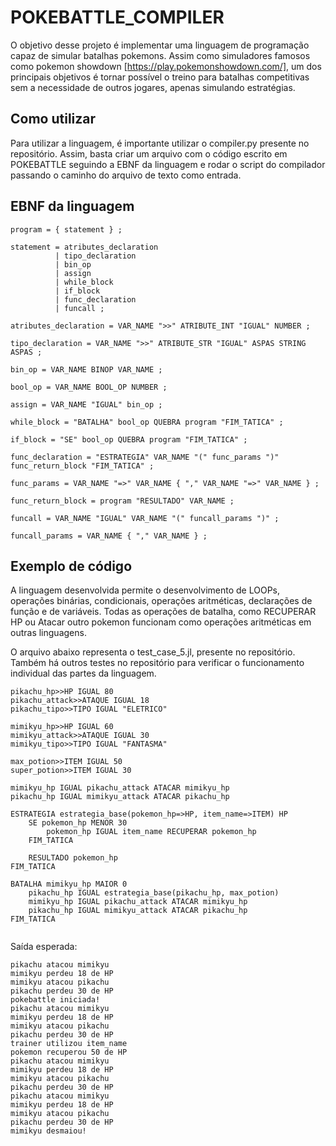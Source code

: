 # POKEBATTLE_COMPILER

O objetivo desse projeto é implementar uma linguagem de programação capaz de simular batalhas pokemons. Assim como simuladores famosos como pokemon showdown [https://play.pokemonshowdown.com/], um dos principais objetivos é tornar possível o treino para batalhas competitivas sem a necessidade de outros jogares, apenas simulando estratégias.

## Como utilizar

Para utilizar a linguagem, é importante utilizar o compiler.py presente no repositório. Assim, basta criar um arquivo com o código escrito em POKEBATTLE seguindo a EBNF da linguagem e rodar o script do compilador passando o caminho do arquivo de texto como entrada.

## EBNF da linguagem


```
program = { statement } ;

statement = atributes_declaration
          | tipo_declaration
          | bin_op
          | assign
          | while_block
          | if_block
          | func_declaration
          | funcall ;

atributes_declaration = VAR_NAME ">>" ATRIBUTE_INT "IGUAL" NUMBER ;

tipo_declaration = VAR_NAME ">>" ATRIBUTE_STR "IGUAL" ASPAS STRING ASPAS ;

bin_op = VAR_NAME BINOP VAR_NAME ;

bool_op = VAR_NAME BOOL_OP NUMBER ;

assign = VAR_NAME "IGUAL" bin_op ;

while_block = "BATALHA" bool_op QUEBRA program "FIM_TATICA" ;

if_block = "SE" bool_op QUEBRA program "FIM_TATICA" ;

func_declaration = "ESTRATEGIA" VAR_NAME "(" func_params ")" func_return_block "FIM_TATICA" ;

func_params = VAR_NAME "=>" VAR_NAME { "," VAR_NAME "=>" VAR_NAME } ;

func_return_block = program "RESULTADO" VAR_NAME ;

funcall = VAR_NAME "IGUAL" VAR_NAME "(" funcall_params ")" ;

funcall_params = VAR_NAME { "," VAR_NAME } ;

```

## Exemplo de código
A linguagem desenvolvida permite o desenvolvimento de LOOPs, operações binárias, condicionais, operações aritméticas, declarações de função e de variáveis. Todas as operações de batalha, como RECUPERAR HP ou Atacar outro pokemon funcionam como operações aritméticas em outras linguagens.

O arquivo abaixo representa o test_case_5.jl, presente no repositório. Também há outros testes no repositório para verificar o funcionamento individual das partes da linguagem.

```
pikachu_hp>>HP IGUAL 80
pikachu_attack>>ATAQUE IGUAL 18
pikachu_tipo>>TIPO IGUAL "ELETRICO"

mimikyu_hp>>HP IGUAL 60
mimikyu_attack>>ATAQUE IGUAL 30
mimikyu_tipo>>TIPO IGUAL "FANTASMA"

max_potion>>ITEM IGUAL 50
super_potion>>ITEM IGUAL 30

mimikyu_hp IGUAL pikachu_attack ATACAR mimikyu_hp
pikachu_hp IGUAL mimikyu_attack ATACAR pikachu_hp

ESTRATEGIA estrategia_base(pokemon_hp=>HP, item_name=>ITEM) HP
    SE pokemon_hp MENOR 30
        pokemon_hp IGUAL item_name RECUPERAR pokemon_hp 
    FIM_TATICA

    RESULTADO pokemon_hp
FIM_TATICA

BATALHA mimikyu_hp MAIOR 0
    pikachu_hp IGUAL estrategia_base(pikachu_hp, max_potion)
    mimikyu_hp IGUAL pikachu_attack ATACAR mimikyu_hp
    pikachu_hp IGUAL mimikyu_attack ATACAR pikachu_hp
FIM_TATICA
  
```

Saída esperada:

```
pikachu atacou mimikyu
mimikyu perdeu 18 de HP
mimikyu atacou pikachu
pikachu perdeu 30 de HP
pokebattle iniciada!
pikachu atacou mimikyu
mimikyu perdeu 18 de HP
mimikyu atacou pikachu
pikachu perdeu 30 de HP
trainer utilizou item_name
pokemon recuperou 50 de HP
pikachu atacou mimikyu
mimikyu perdeu 18 de HP
mimikyu atacou pikachu
pikachu perdeu 30 de HP
pikachu atacou mimikyu
mimikyu perdeu 18 de HP
mimikyu atacou pikachu
pikachu perdeu 30 de HP
mimikyu desmaiou!
```
